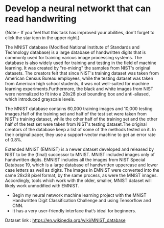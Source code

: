 # Develop a neural networkt that can read handwriting

(Note:- If you feel that this task has improved your abilities, don't forget to click the star icon in the upper right.)

The MNIST database (Modified National Institute of Standards and Technology database) is a large database of handwritten digits that is commonly used for training various image processing systems. The database is also widely used for training and testing in the field of machine learning. It was created by "re-mixing" the samples from NIST's original datasets. The creators felt that since NIST's training dataset was taken from American Census Bureau employees, while the testing dataset was taken from American high school students, it was not well-suited for machine learning experiments.Furthermore, the black and white images from NIST were normalized to fit into a 28x28 pixel bounding box and anti-aliased, which introduced grayscale levels.

The MNIST database contains 60,000 training images and 10,000 testing images.Half of the training set and half of the test set were taken from NIST's training dataset, while the other half of the training set and the other half of the test set were taken from NIST's testing dataset.The original creators of the database keep a list of some of the methods tested on it. In their original paper, they use a support-vector machine to get an error rate of 0.8%.

Extended MNIST (EMNIST) is a newer dataset developed and released by NIST to be the (final) successor to MNIST. MNIST included images only of handwritten digits. EMNIST includes all the images from NIST Special Database 19, which is a large database of handwritten uppercase and lower case letters as well as digits. The images in EMNIST were converted into the same 28x28 pixel format, by the same process, as were the MNIST images. Accordingly, tools which work with the older, smaller, MNIST dataset will likely work unmodified with EMNIST.

* Begin my neural network machine learning project with the MNIST Handwritten Digit Classification Challenge and using Tensorflow and CNN.
* It has a very user-friendly interface that’s ideal for beginners.

Dataset link : https://en.wikipedia.org/wiki/MNIST_database
